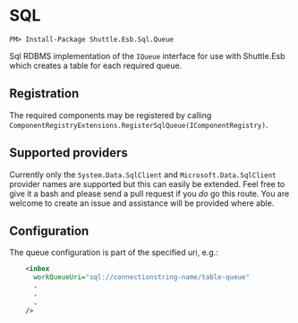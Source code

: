 # SQL

```
PM> Install-Package Shuttle.Esb.Sql.Queue
```

Sql RDBMS implementation of the `IQueue` interface for use with Shuttle.Esb which creates a table for each required queue.

## Registration

The required components may be registered by calling `ComponentRegistryExtensions.RegisterSqlQueue(IComponentRegistry)`.

## Supported providers

Currently only the `System.Data.SqlClient` and `Microsoft.Data.SqlClient` provider names are supported but this can easily be extended.  Feel free to give it a bash and please send a pull request if you *do* go this route.  You are welcome to create an issue and assistance will be provided where able.

## Configuration

The queue configuration is part of the specified uri, e.g.:

``` xml
    <inbox
      workQueueUri="sql://connectionstring-name/table-queue"
	  .
	  .
	  .
    />
```

